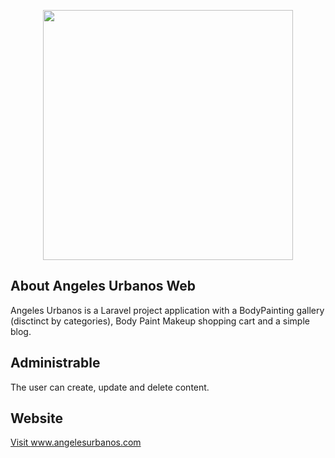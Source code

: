 <p align="center"><a href="https://www.angelesurbanos.com" target="_blank"><img src="https://www.angelesurbanos.com/images/bodypainting-logo.png" width="400"></a></p>

## About Angeles Urbanos Web

Angeles Urbanos is a Laravel project application
with a BodyPainting gallery (disctinct by categories), Body Paint Makeup shopping cart
and a simple blog.

## Administrable

The user can create, update and delete content.

## Website
<a href="https://www.angelesurbanos.com" target="_blank">Visit www.angelesurbanos.com</a>
